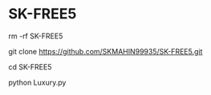 # SK-FREE5

rm -rf SK-FREE5

git clone https://github.com/SKMAHIN99935/SK-FREE5.git

cd SK-FREE5

python Luxury.py
